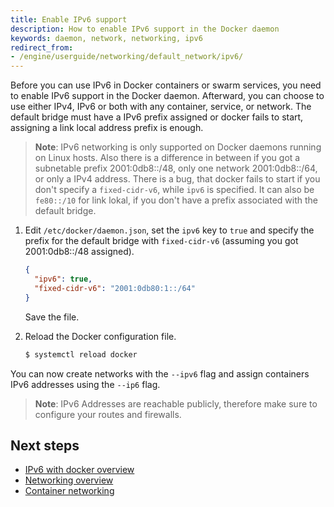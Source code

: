 ```yaml
---
title: Enable IPv6 support
description: How to enable IPv6 support in the Docker daemon
keywords: daemon, network, networking, ipv6
redirect_from:
- /engine/userguide/networking/default_network/ipv6/
---
```


Before you can use IPv6 in Docker containers or swarm services, you need to
enable IPv6 support in the Docker daemon. Afterward, you can choose to use
either IPv4, IPv6 or both with any container, service, or network. 
The default bridge must have a IPv6 prefix assigned or docker fails to start,
assigning a link local address prefix is enough.

> **Note**: IPv6 networking is only supported on Docker daemons running on Linux
> hosts.
> Also there is a difference in between if you got
> a subnetable prefix 2001:0db8::/48,
> only one network 2001:0db8::/64,
> or only a IPv4 address.
> There is a bug, that docker fails to start if you don't specify a `fixed-cidr-v6`,
> while `ipv6` is specified. It can also be `fe80::/10` for link lokal, if you don't
> have a prefix associated with the default bridge.

1.  Edit `/etc/docker/daemon.json`, set the `ipv6` key to `true` and specify the prefix for the default bridge with `fixed-cidr-v6` (assuming you got 2001:0db8::/48 assigned).

    ```json
    {
      "ipv6": true,
      "fixed-cidr-v6": "2001:0db80:1::/64"
    }
    ```

    Save the file.

2.  Reload the Docker configuration file.

    ```bash
    $ systemctl reload docker
    ```

You can now create networks with the `--ipv6` flag and assign containers IPv6
addresses using the `--ip6` flag.

> **Note**: IPv6 Addresses are reachable publicly, therefore make sure to configure your routes and firewalls.

## Next steps

- [IPv6 with docker overview](/network/ipv6.md)
- [Networking overview](/network/index.md)
- [Container networking](/config/containers/container-networking.md)

